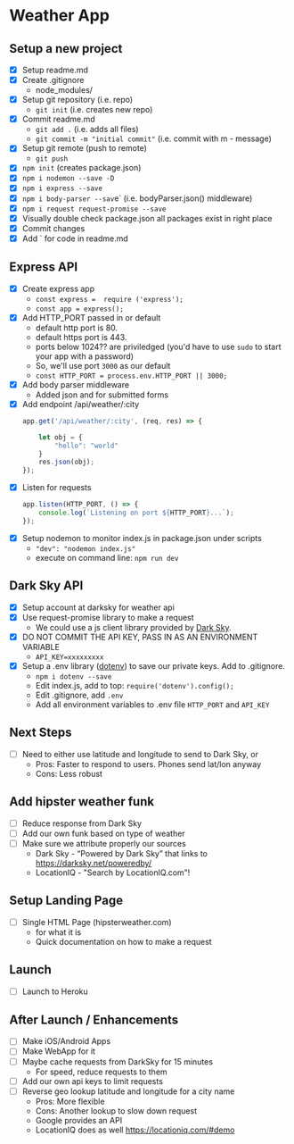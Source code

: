 # Weather App

## Setup a new project
- [x] Setup readme.md
- [x] Create .gitignore
    - node_modules/
- [x] Setup git repository (i.e. repo)
    - `git init`   (i.e. creates new repo)
- [x] Commit readme.md
    - `git add .`  (i.e. adds all files)
    - `git commit -m "initial commit"`  (i.e. commit with m - message)
- [x] Setup git remote (push to remote)
    - `git push`
- [x] `npm init` (creates package.json)
- [x] `npm i nodemon --save -D`
- [x] `npm i express --save`
- [x] `npm i body-parser --sav`e` (i.e. bodyParser.json() middleware)
- [x] `npm i request request-promise --save`
- [x] Visually double check package.json all packages exist in right place
- [x] Commit changes 
- [x] Add ` for code in readme.md

## Express API
- [x] Create express app
    - `const express =  require ('express');` 
    - `const app = express();`
- [x] Add HTTP_PORT passed in or default
    - default http port is 80.
    - default https port is 443.
    - ports below 1024?? are priviledged (you'd have to use `sudo` to start your app with a password)
    - So, we'll use port `3000` as our default
    - `const HTTP_PORT = process.env.HTTP_PORT || 3000;` 
- [x] Add body parser middleware
    - Added json and for submitted forms
- [x] Add endpoint /api/weather/:city
    ```js 
    app.get('/api/weather/:city', (req, res) => {
    
        let obj = {
            "hello": "world"
        }
        res.json(obj);
    });
    ```
- [x] Listen for requests
    ```js
    app.listen(HTTP_PORT, () => {
        console.log(`Listening on port ${HTTP_PORT}...`);
    });
    ```
- [x] Setup nodemon to monitor index.js in package.json under scripts
    - `"dev": "nodemon index.js"`
    - execute on command line: `npm run dev`

## Dark Sky API
- [x] Setup account at darksky for weather api
- [x] Use request-promise library to make a request
    - We could use a js client library provided by [Dark Sky](https://darksky.net/dev/docs/libraries).
- [x] DO NOT COMMIT THE API KEY, PASS IN AS AN ENVIRONMENT VARIABLE
    - `API_KEY=xxxxxxxxx`
- [x] Setup a .env library ([dotenv](https://github.com/motdotla/dotenv#dotenv)) to save our private keys. Add to .gitignore.
    - `npm i dotenv --save`
    - Edit index.js, add to top: `require('dotenv').config();`
    - Edit .gitignore, add `.env`
    - Add all environment variables to .env file `HTTP_PORT` and `API_KEY`

## Next Steps
- [ ] Need to either use latitude and longitude to send to Dark Sky, or
    - Pros: Faster to respond to users. Phones send lat/lon anyway
    - Cons: Less robust

## Add hipster weather funk
- [ ] Reduce response from Dark Sky
- [ ] Add our own funk based on type of weather
- [ ] Make sure we attribute properly our sources
    - Dark Sky - “Powered by Dark Sky” that links to https://darksky.net/poweredby/
    - LocationIQ - "Search by LocationIQ.com"! 

## Setup Landing Page
- [ ] Single HTML Page (hipsterweather.com)
    - for what it is
    - Quick documentation on how to make a request

## Launch
- [ ] Launch to Heroku

## After Launch / Enhancements
- [ ] Make iOS/Android Apps
- [ ] Make WebApp for it
- [ ] Maybe cache requests from DarkSky for 15 minutes
    - For speed, reduce requests to them
- [ ] Add our own api keys to limit requests
- [ ] Reverse geo lookup latitude and longitude for a city name
    - Pros: More flexible
    - Cons: Another lookup to slow down request
    - Google provides an API
    - LocationIQ does as well https://locationiq.com/#demo